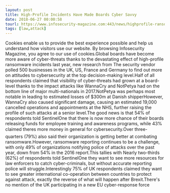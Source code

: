```yaml
---
layout: post
title: High-Profile Incidents Have Made Boards Cyber Savvy
date: 2018-06-27 00:00:58
tourl: https://www.infosecurity-magazine.com:443/news/highprofile-ransomware-cyber-savvy/
tags: [law,attack]
---
```

Cookies enable us to provide the best experience possible and help us understand how visitors use our website. By browsing Infosecurity Magazine, you agree to our use of cookies.Global boards have become more aware of cyber-threats thanks to the devastating effect of high-profile ransomware incidents last year, new research from The security vendor polled 500 businesses in the UK, US, France and Germany to find out more on attitudes to cybersecurity at the top decision-making level.Half of all respondents claimed that visibility of cyber-threats had grown at a board-level thanks to the impact attacks like WannaCry and NotPetya had on the bottom line of major multi-nationals in 2017.NotPetya was perhaps most notable in leading to estimated losses of $300m at Danish shipperHowever, WannaCry also caused significant damage, causing an estimated 19,000 cancelled operations and appointments at the NHS, further raising the profile of such attacks at a senior level.The good news is that 54% of respondents told SentinelOne that there is now more chance of their boards releasing funds for employee training and awareness programs, while 43% claimed theres more money in general for cybersecurity.Over three-quarters (79%) also said their organization is getting better at combating ransomware.However, ransomware reporting continues to be a challenge, with only 49% of organizations notifying police of attacks over the past year, down from 54% in the 2016 report.This tallies with Nearly two-thirds (62%) of respondents told SentinelOne they want to see more resources for law enforcers to catch cyber-criminals, but without accurate reporting police will struggle.Interestingly 75% of UK respondents claimed they want to see greater international co-operation between countries to protect against attack, exactly the reverse of what will happen after Brexit.There's no mention of the UK participating in a new EU cyber-response force 